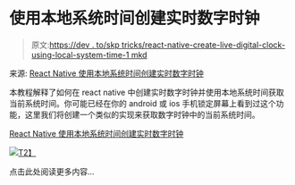 # 使用本地系统时间创建实时数字时钟

> 原文:[https://dev . to/skp tricks/react-native-create-live-digital-clock-using-local-system-time-1 mkd](https://dev.to/skptricks/react-native-create-live-digital-clock-using-local-system-time-1mkd)

来源: [React Native 使用本地系统时间创建实时数字时钟](https://www.skptricks.com/2019/05/react-native-create-live-digital-clock-using-local-system-time.html)

本教程解释了如何在 react native 中创建实时数字时钟并使用本地系统时间获取当前系统时间。你可能已经在你的 android 或 ios 手机锁定屏幕上看到过这个功能，这里我们将创建一个类似的实现来获取数字时钟中的当前系统时间。

[React Native 使用本地系统时间创建实时数字时钟](https://www.skptricks.com/2019/05/react-native-create-live-digital-clock-using-local-system-time.html)

[![](../Images/981381f1fecf5991c5c91d15bfe78c75.png)T2】](https://res.cloudinary.com/practicaldev/image/fetch/s--2rH5d9Pe--/c_limit%2Cf_auto%2Cfl_progressive%2Cq_auto%2Cw_880/https://1.bp.blogspot.com/-gac-rfLXipc/XO4ciOGz-pI/AAAAAAAAC4Q/VQyAdKcvtjoM8s03Z1JhFEStIg2jqFnkQCLcBGAs/s400/react-native-create-live-digital-clock-using-local-system-time.jpg)

点击此处阅读更多内容...